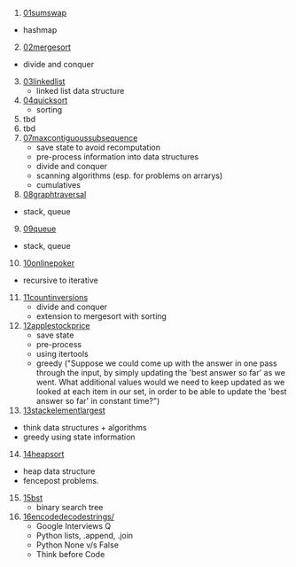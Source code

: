 1. [01sumswap](01sumswap)
  - hashmap
2. [02mergesort](02mergsort)
  - divide and conquer
3. [03linkedlist](03linkedlist)
	- linked list data structure
4. [04quicksort](04quicksort)
	- sorting
5. tbd
6. tbd
7. [07maxcontiguoussubsequence](07maxcontiguoussubsequence)
    - save state to avoid recomputation
    - pre-process information into data structures
    - divide and conquer
    - scanning algorithms (esp. for problems on arrarys)
    - cumulatives
8. [08graphtraversal](08graphtraversal)
  - stack, queue
9. [09queue](09queue)
  - stack, queue
10. [10onlinepoker](10onlinepoker)
  - recursive to iterative
11. [11countinversions](11countinversions)
	- divide and conquer
	- extension to mergesort with sorting
12. [12applestockprice](12applestockprice)
	- save state
	- pre-process
	- using itertools
	- greedy ("Suppose we could come up with the answer in one pass through the input, by simply updating the 'best answer so far' as we went. What additional values would we need to keep updated as we looked at each item in our set, in order to be able to update the 'best answer so far' in constant time?")
13. [13stackelementlargest](13stackelementlargest)
  - think data structures + algorithms
  - greedy using state information
14. [14heapsort](14heapsort)
  - heap data structure
  - fencepost problems.
15. [15bst](15bst)
	- binary search tree
16. [16encodedecodestrings/](16encodedecodestrings/)
	- Google Interviews Q
	- Python lists, .append, .join
	- Python None v/s False
	- Think before Code




 
